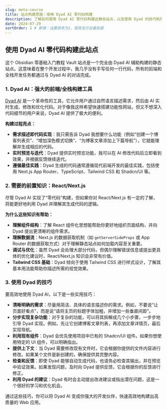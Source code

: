 ```yaml
---
slug: meta-course
title: 站点构建思路：使用 Dyad AI 零代码构建
description: 了解如何使用 Dyad AI 零代码构建此静态站点，以及使用 Dyad 的技巧和所需前置知识。
date: 2024-07-29
sortOrder: 1 # 新增：设置排序为1，使其显示在最前面
---
```

## 使用 Dyad AI 零代码构建此站点

这个 Obsidian 零基础入门教程 Vault 站点是一个完全由 Dyad AI 辅助构建的静态站点。这意味着在整个开发过程中，我几乎没有手写任何一行代码，所有的前端和全栈开发任务都通过与 Dyad AI 的对话完成。

### 1. Dyad AI：强大的前端/全栈构建工具

[Dyad AI](https://www.dyad.sh/) 是一个革命性的工具，它允许用户通过自然语言描述需求，然后由 AI 实时生成、修改和优化代码。对于像我这样希望快速搭建功能性网站，但又不想深入代码细节的用户来说，Dyad AI 提供了极大的便利。

**构建过程亮点：**
*   **需求描述即代码实现**：我只需告诉 Dyad 我想要什么功能（例如“创建一个博客列表页”、“增加深色模式切换”、“为博客文章添加上下篇导航”），它就能理解并生成相应的代码。
*   **实时预览与迭代**：Dyad 提供实时预览功能，我可以在 AI 修改代码后立即看到效果，并根据反馈继续迭代。
*   **遵循最佳实践**：Dyad 生成的代码通常遵循现代前端开发的最佳实践，包括使用 Next.js App Router、TypeScript、Tailwind CSS 和 Shadcn/UI 等。

### 2. 需要的前置知识：React/Next.js

尽管 Dyad AI 实现了“零代码”构建，但如果你对 React/Next.js 有一定的了解，将能更好地利用 Dyad 并理解其生成代码的逻辑。

**为什么这些知识有帮助：**
*   **理解组件结构**：了解 React 组件化思想能帮助你更好地组织页面结构，并向 Dyad 提出更清晰的组件需求。
*   **理解数据流**：Next.js 的数据获取机制（如 `getServerSideProps` 或 App Router 的数据获取方式）对于理解静态站点如何加载内容至关重要。
*   **调试与优化**：虽然 Dyad 会处理大部分代码，但偶尔理解错误信息或提出更具体的优化建议时，React/Next.js 知识会非常有价值。
*   **Tailwind CSS 基础**：Dyad 倾向于使用 Tailwind CSS 进行样式设计，了解其基本用法能帮助你描述所需的视觉效果。

### 3. 使用 Dyad 的技巧

要高效地使用 Dyad AI，以下是一些实用技巧：

*   **清晰明确的需求**：尽量用简洁、具体的语言描述你的需求。例如，不要说“让页面好看点”，而是说“请将主页的标题字体加粗，并增加一些垂直间距”。
*   **分步实现复杂功能**：对于复杂的功能，可以将其拆解成几个小步骤，一步步地引导 Dyad 实现。例如，先让它创建博客文章列表，再添加文章详情页，最后实现导航。
*   **利用现有组件**：Dyad 会优先使用项目中已有的 Shadcn/UI 组件。如果你想使用特定的 UI 组件，可以明确指出。
*   **提供上下文**：当 Dyad 需要修改现有文件时，它会根据你提供的文件内容进行修改。如果某个文件是新创建的，确保提供其完整内容。
*   **检查和反馈**：即使 Dyad 能够自动生成代码，也请务必检查其输出，并在预览中验证效果。如果发现问题，及时向 Dyad 提供反馈，它会根据你的反馈进行修正。
*   **利用 Dyad 的建议**：Dyad 有时会主动提出改进建议或指出潜在问题，这是一个很好的学习和优化机会。

通过这些技巧，你可以将 Dyad AI 变成你强大的开发伙伴，快速高效地构建出高质量的 Web 应用。